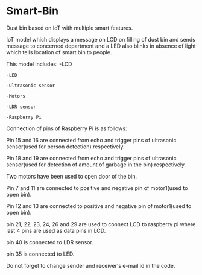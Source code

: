 # Smart-Bin
Dust bin based on IoT with multiple smart features. 

IoT model which displays a message on LCD on filling of dust bin and sends message to concerned department and a LED also blinks in absence of light which tells location of smart bin to people. 


This model includes:
    -LCD
    
    -LED
    
    -Ultrasonic sensor
    
    -Motors
    
    -LDR sensor
    
    -Raspberry Pi


Connection of pins of Raspberry Pi is as follows:


Pin 15 and 16 are connected from echo and trigger pins of ultrasonic sensor(used for person detection) respectively.

Pin 18 and 19 are connected from echo and trigger pins of ultrasonic sensor(used for detection of amount of garbage in the bin) respectively.


Two motors have been used to open door of the bin.


Pin 7 and 11 are connected to positive and negative pin of motor1(used to open bin).

Pin 12 and 13 are connected to positive and negative pin of motor1(used to open bin).

pin 21, 22, 23, 24, 26 and 29 are used to connect LCD to raspberry pi where last 4 pins are used as data pins in LCD.

pin 40 is connected to LDR sensor.

pin 35 is  connected to LED.

Do not forget to change sender and receiver's e-mail id in the code.
